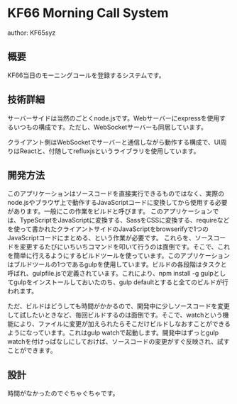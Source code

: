 # KF66 Morning Call System
author: KF65syz

## 概要
KF66当日のモーニングコールを登録するシステムです。

## 技術詳細
サーバーサイドは当然のごとくnode.jsです。Webサーバーにexpressを使用するいつもの構成です。ただし、WebSocketサーバーも同居しています。

クライアント側はWebSocketでサーバーと通信しながら動作する構成で、UI周りはReactと、付随してrefluxjsというライブラリを使用しています。

## 開発方法
このアプリケーションはソースコードを直接実行できるものではなく、実際のnode.jsやブラウザ上で動作するJavaScriptコードに変換してから使用する必要があります。一般にこの作業をビルドと呼びます。
このアプリケーションでは、TypeScriptをJavaScriptに変換する、SassをCSSに変換する、requireなどを使って書かれたクライアントサイドのJavaScriptをbrowserifyで1つのJavaScriptコードにまとめる、という作業が必要です。
これらを、ソースコードを変更するたびにいちいちコマンドを叩いて行うのは面倒です。そこで、これを簡単に行えるようにするビルドツールを使っています。このアプリケーションはブルドツールの1つであるgulpを使用しています。ビルドの各段階はタスクと呼ばれ、gulpfile.jsで定義されています。これにより、npm install -g gulpとしてgulpをインストールしておいたのち、gulp defaultとすると全てのビルドが行われます。

ただ、ビルドはどうしても時間がかかるので、開発中に少しソースコードを変更して試したいときなど、毎回ビルドするのは面倒です。そこで、watchという機能により、ファイルに変更が加えられたらそこだけビルドしなおすことができるようになっています。これはgulp watchで起動します。開発中はずっとgulp watchを付けっぱなしにしておけば、ソースコードの変更がすぐ反映され、試すことができます。

## 設計
時間がなかったのでぐちゃぐちゃです。


